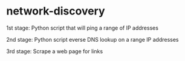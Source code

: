 network-discovery
=================

1st stage:
Python script that will ping a range of IP addresses

2nd stage:
Python script everse DNS lookup on a range IP addresses

3rd stage:
Scrape a web page for links
